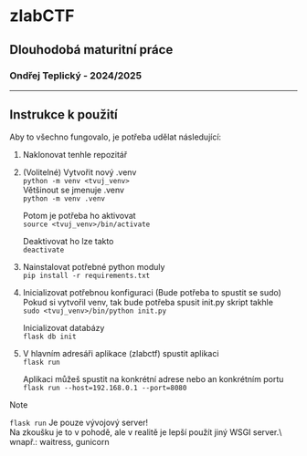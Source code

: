 # zlabCTF

## Dlouhodobá maturitní práce

### Ondřej Teplický - 2024/2025

---

## Instrukce k použití

Aby to všechno fungovalo, je potřeba udělat následující:

1. Naklonovat tenhle repozitář

2. (Volitelné) Vytvořit nový .venv\
	```python -m venv <tvuj_venv>```\
	Většinout se jmenuje .venv\
	```python -m venv .venv```
	
	Potom je potřeba ho aktivovat\
	```source <tvuj_venv>/bin/activate```

	Deaktivovat ho lze takto\
	```deactivate```

3. Nainstalovat potřebné python moduly\
	```pip install -r requirements.txt```

4. Inicializovat potřebnou konfiguraci (Bude potřeba to spustit se sudo)
	Pokud si vytvořil venv, tak bude potřeba spusit init.py skript takhle\
	```sudo <tvuj_venv>/bin/python init.py```
	
	Inicializovat databázy\
	```flask db init```

5. V hlavním adresáři aplikace (zlabctf) spustit aplikaci\
	```flask run```

	Aplikaci můžeš spustit na konkrétní adrese nebo an konkrétním portu
	```flask run --host=192.168.0.1 --port=8080```

> [!NOTE]
> ```flask run``` Je pouze vývojový server!\
> Na zkoušku je to v pohodě, ale v realitě je lepší použít jiný WSGI server.\ 
> wnapř.: waitress, gunicorn
	
